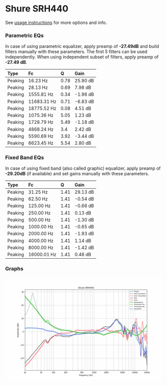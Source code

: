 # Shure SRH440
See [usage instructions](https://github.com/jaakkopasanen/AutoEq#usage) for more options and info.

### Parametric EQs
In case of using parametric equalizer, apply preamp of **-27.49dB** and build filters manually
with these parameters. The first 5 filters can be used independently.
When using independent subset of filters, apply preamp of **-27.49 dB**.

| Type    | Fc          |    Q | Gain     |
|:--------|:------------|:-----|:---------|
| Peaking | 16.23 Hz    | 0.78 | 25.90 dB |
| Peaking | 28.13 Hz    | 0.69 | 7.98 dB  |
| Peaking | 1555.81 Hz  | 0.34 | -1.96 dB |
| Peaking | 11683.31 Hz | 0.71 | -6.83 dB |
| Peaking | 18775.52 Hz | 0.08 | 4.51 dB  |
| Peaking | 1075.36 Hz  | 5.05 | 1.23 dB  |
| Peaking | 1728.79 Hz  | 5.49 | -1.18 dB |
| Peaking | 4868.24 Hz  | 3.4  | 2.42 dB  |
| Peaking | 5590.69 Hz  | 3.92 | -3.44 dB |
| Peaking | 6623.45 Hz  | 5.54 | 2.80 dB  |

### Fixed Band EQs
In case of using fixed band (also called graphic) equalizer, apply preamp of **-29.20dB**
(if available) and set gains manually with these parameters.

| Type    | Fc          |    Q | Gain     |
|:--------|:------------|:-----|:---------|
| Peaking | 31.25 Hz    | 1.41 | 29.13 dB |
| Peaking | 62.50 Hz    | 1.41 | -0.54 dB |
| Peaking | 125.00 Hz   | 1.41 | -0.66 dB |
| Peaking | 250.00 Hz   | 1.41 | 0.13 dB  |
| Peaking | 500.00 Hz   | 1.41 | -1.30 dB |
| Peaking | 1000.00 Hz  | 1.41 | -0.65 dB |
| Peaking | 2000.00 Hz  | 1.41 | -1.93 dB |
| Peaking | 4000.00 Hz  | 1.41 | 1.14 dB  |
| Peaking | 8000.00 Hz  | 1.41 | -1.42 dB |
| Peaking | 16000.01 Hz | 1.41 | 0.48 dB  |

### Graphs
![](./Shure%20SRH440.png)